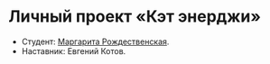 # Личный проект «Кэт энерджи» 

* Студент: [Маргарита Рождественская](https://up.htmlacademy.ru/adaptive/21/user/579741).
* Наставник: Евгений Котов.

